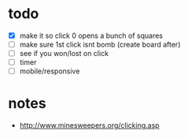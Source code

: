 # todo
 - [x] make it so click 0 opens a bunch of squares
 - [ ] make sure 1st click isnt bomb (create board after)
 - [ ] see if you won/lost on click
 - [ ] timer
 - [ ] mobile/responsive

# notes
 - http://www.minesweepers.org/clicking.asp
